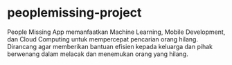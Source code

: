 # peoplemissing-project
People Missing App memanfaatkan Machine Learning, Mobile Development, dan Cloud Computing untuk mempercepat pencarian orang hilang. Dirancang agar memberikan bantuan efisien kepada keluarga dan pihak berwenang dalam melacak dan menemukan orang yang hilang.

